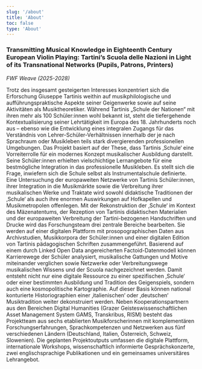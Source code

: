 ```yaml
---
slug: '/about'
title: 'About'
toc: false
type: 'About'
---
```


### Transmitting Musical Knowledge in Eighteenth Century European Violin Playing: Tartini’s Scuola delle Nazioni in Light of its Transnational Networks (Pupils, Patrons, Printers)

*FWF Weave (2025-2028)*

Trotz des insgesamt gesteigerten Interesses konzentriert sich die Erforschung Giuseppe Tartinis weithin auf musikphilologische und aufführungspraktische Aspekte seiner Geigenwerke sowie auf seine Aktivitäten als Musiktheoretiker. Während Tartinis „Schule der Nationen“ mit ihren mehr als 100 Schüler:innen wohl bekannt ist, steht die tiefergehende Kontextualisierung seiner Lehrtätigkeit im Europa des 18. Jahrhunderts noch aus – ebenso wie die Entwicklung eines integralen Zugangs für das Verständnis von Lehrer-Schüler-Verhältnissen innerhalb der je nach Sprachraum oder Musikleben teils stark divergierenden professionellen Umgebungen. Das Projekt basiert auf der These, dass Tartinis ‚Schule‘ eine Vorreiterrolle für ein modernes Konzept musikalischer Ausbildung darstellt. Seine Schüler:innen erhielten vielschichtige Lernangebote für eine bestmögliche Integration in das professionelle Musikleben. Es stellt sich die Frage, inwiefern sich die Schule selbst als Instrumentalschule definierte. Eine Untersuchung der europaweiten Netzwerke von Tartinis Schüler:innen, ihrer Integration in die Musikmärkte sowie die Verbreitung ihrer musikalischen Werke und Traktate wird sowohl didaktische Traditionen der ‚Schule‘ als auch ihre enormen Auswirkungen auf Hofkapellen und Musikmetropolen offenlegen. Mit der Rekonstruktion der ‚Schule‘ im Kontext des Mäzenatentums, der Rezeption von Tartinis didaktischen Materialien und der europaweiten Verbreitung der Tartini-bezogenen Handschriften und Drucke wird das Forschungsteam drei zentrale Bereiche bearbeiten. Sie werden auf einer digitalen Plattform mit prosopographischen Daten aus Archivstudien, Musikkorpora der Schüler:innen und einer digitalen Edition von Tartinis pädagogischen Schriften zusammengeführt. Basierend auf einem durch Linked Open Data angereicherten Factoid-Datenmodell können Karrierewege der Schüler analysiert, musikalische Gattungen und Motive miteinander verglichen sowie Netzwerke oder Verbreitungswege musikalischen Wissens und der Scuola nachgezeichnet werden. Damit entsteht nicht nur eine digitale Ressource zu einer spezifischen ‚Schule‘ oder einer bestimmten Ausbildung und Tradition des Geigenspiels, sondern auch eine kosmopolitische Kartographie. Auf dieser Basis können national konturierte Historiographien einer ‚italienischen‘ oder ‚deutschen‘ Musiktradition weiter dekonstruiert werden. Neben Kooperationspartnern aus den Bereichen Digital Humanities (Grazer Geisteswissenschaftlichen Asset Management System GAMS, Transkribus, RISM) besteht das Projektteam aus sechs etablierten Musikforscherinnen mit komplementären Forschungserfahrungen, Sprachkompetenzen und Netzwerken aus fünf verschiedenen Ländern (Deutschland, Italien, Österreich, Schweiz, Slowenien). Die geplanten Projektoutputs umfassen die digitale Plattform, internationale Workshops, wissenschaftlich informierte Gesprächskonzerte, zwei englischsprachige Publikationen und ein gemeinsames universitäres Lehrangebot.